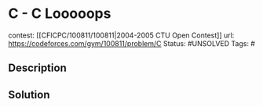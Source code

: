 # C - C Looooops

contest: [[CFICPC/100811/100811|2004-2005 CTU Open Contest]]
url: https://codeforces.com/gym/100811/problem/C
Status: #UNSOLVED
Tags: #

## Description

## Solution

